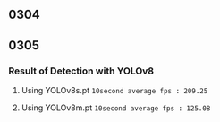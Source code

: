 ## 0304



## 0305
### Result of Detection with YOLOv8
1. Using YOLOv8s.pt
`10second average fps : 209.25`

2. Using YOLOv8m.pt
`10second average fps : 125.08`
